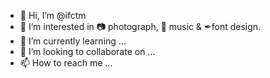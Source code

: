 - 👋 Hi, I’m @ifctm
- 👀 I’m interested in 📷 photograph, 🎹 music & ✒font design.
- 🌱 I’m currently learning ...
- 💞️ I’m looking to collaborate on ...
- 📫 How to reach me ...

<!---
ifctm/ifctm is a ✨ special ✨ repository because its `README.md` (this file) appears on your GitHub profile.
You can click the Preview link to take a look at your changes.
--->
